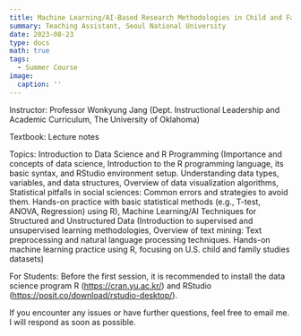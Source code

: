 ```yaml
---
title: Machine Learning/AI-Based Research Methodologies in Child and Family Studies
summary: Teaching Assistant, Seoul National University
date: 2023-08-23
type: docs
math: true
tags:
  - Summer Course
image:
  caption: ''
---
```

Instructor: Professor Wonkyung Jang (Dept. Instructional Leadership and Academic Curriculum, The University of Oklahoma)

Textbook: Lecture notes

Topics: Introduction to Data Science and R Programming (Importance and concepts of data science, Introduction to the R programming language, its basic syntax, and RStudio environment setup.
Understanding data types, variables, and data structures, Overview of data visualization algorithms, Statistical pitfalls in social sciences: Common errors and strategies to avoid them.
Hands-on practice with basic statistical methods (e.g., T-test, ANOVA, Regression) using R), Machine Learning/AI Techniques for Structured and Unstructured Data (Introduction to supervised and unsupervised learning methodologies, Overview of text mining: Text preprocessing and natural language processing techniques.
Hands-on machine learning practice using R, focusing on U.S. child and family studies datasets)

For Students: Before the first session, it is recommended to install the data science program R (https://cran.yu.ac.kr/) and RStudio (https://posit.co/download/rstudio-desktop/).

If you encounter any issues or have further questions, feel free to email me. I will respond as soon as possible.

